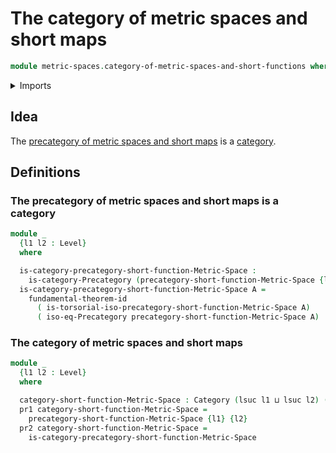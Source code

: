 # The category of metric spaces and short maps

```agda
module metric-spaces.category-of-metric-spaces-and-short-functions where
```

<details><summary>Imports</summary>

```agda
open import category-theory.categories
open import category-theory.isomorphisms-in-precategories

open import foundation.dependent-pair-types
open import foundation.fundamental-theorem-of-identity-types
open import foundation.universe-levels

open import metric-spaces.precategory-of-metric-spaces-and-short-functions
```

</details>

## Idea

The
[precategory of metric spaces and short maps](metric-spaces.precategory-of-metric-spaces-and-short-functions.md)
is a [category](category-theory.categories.md).

## Definitions

### The precategory of metric spaces and short maps is a category

```agda
module _
  {l1 l2 : Level}
  where

  is-category-precategory-short-function-Metric-Space :
    is-category-Precategory (precategory-short-function-Metric-Space {l1} {l2})
  is-category-precategory-short-function-Metric-Space A =
    fundamental-theorem-id
      ( is-torsorial-iso-precategory-short-function-Metric-Space A)
      ( iso-eq-Precategory precategory-short-function-Metric-Space A)
```

### The category of metric spaces and short maps

```agda
module _
  {l1 l2 : Level}
  where

  category-short-function-Metric-Space : Category (lsuc l1 ⊔ lsuc l2) (l1 ⊔ l2)
  pr1 category-short-function-Metric-Space =
    precategory-short-function-Metric-Space {l1} {l2}
  pr2 category-short-function-Metric-Space =
    is-category-precategory-short-function-Metric-Space
```

